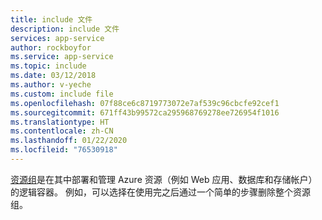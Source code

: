 ```yaml
---
title: include 文件
description: include 文件
services: app-service
author: rockboyfor
ms.service: app-service
ms.topic: include
ms.date: 03/12/2018
ms.author: v-yeche
ms.custom: include file
ms.openlocfilehash: 07f88ce6c8719773072e7af539c96cbcfe92cef1
ms.sourcegitcommit: 671ff43b99572ca295968769278ee726954f1016
ms.translationtype: HT
ms.contentlocale: zh-CN
ms.lasthandoff: 01/22/2020
ms.locfileid: "76530918"
---
```

[资源组](../articles/azure-resource-manager/management/overview.md#terminology)是在其中部署和管理 Azure 资源（例如 Web 应用、数据库和存储帐户）的逻辑容器。 例如，可以选择在使用完之后通过一个简单的步骤删除整个资源组。
